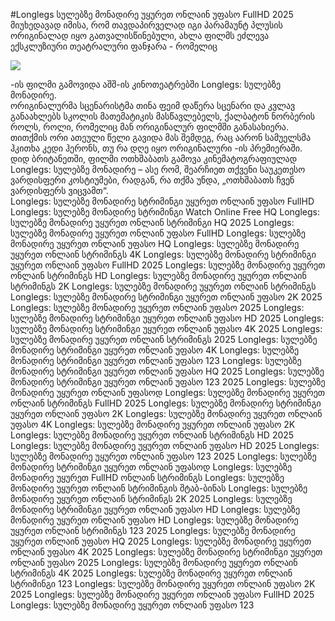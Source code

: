 #Longlegs სულებზე მონადირე უყურეთ ონლაინ უფასო FullHD 2025  
მიუხედავად იმისა, რომ თავდაპირველად იგი პარამაუნტ პლუსის ორიგინალად იყო გათვალისწინებული, ახლა ფილმს ეძლევა ექსკლუზიური თეატრალური ფანჯარა - რომელიც  
  
[![](https://i.imgur.com/qSNzIqt.png)](https://movie.rssnews.media/vAueYTlbI.php)  
  
-ის ფილმი გამოვიდა აშშ-ის კინოთეატრებში Longlegs: სულებზე მონადირე.  
ორიგინალურმა სცენარისტმა თინა ფეიმ დაწერა სცენარი და კვლავ განაახლებს სკოლის მათემატიკის მასწავლებელს, ქალბატონ ნორბერის როლს, როლი, რომელიც მან ორიგინალურ ფილმში განასახიერა.  
თითქმის ორი ათეული წელი გავიდა მას შემდეგ, რაც აარონ სამუელსმა ჰკითხა კედი ჰერონს, თუ რა დღე იყო ორიგინალური -ის პრემიერაში.  
დიდ ბრიტანეთში, ფილმი ოთხშაბათს გამოვა კინემატოგრაფიულად Longlegs: სულებზე მონადირე – ასე რომ, შეარჩიეთ თქვენი საუკეთესო ვარდისფერი კოსტიუმები, რადგან, რა თქმა უნდა, „ოთხშაბათს ჩვენ ვარდისფერს ვიცვამთ“.  
Longlegs: სულებზე მონადირე სტრიმინგი უყურეთ ონლაინ უფასო FullHD
Longlegs: სულებზე მონადირე სტრიმინგი Watch Online Free HQ
Longlegs: სულებზე მონადირე უყურეთ ონლაინ სტრიმინგი HQ 2025
Longlegs: სულებზე მონადირე უყურეთ ონლაინ უფასო FullHD
Longlegs: სულებზე მონადირე უყურეთ ონლაინ უფასო HQ
Longlegs: სულებზე მონადირე უყურეთ ონლაინ სტრიმინგს 4K
Longlegs: სულებზე მონადირე სტრიმინგი უყურეთ ონლაინ უფასო FullHD 2025
Longlegs: სულებზე მონადირე უყურეთ ონლაინ სტრიმინგს HD
Longlegs: სულებზე მონადირე უყურეთ ონლაინ სტრიმინგს 2K
Longlegs: სულებზე მონადირე უყურეთ ონლაინ სტრიმინგს
Longlegs: სულებზე მონადირე სტრიმინგი უყურეთ ონლაინ უფასო 2K 2025
Longlegs: სულებზე მონადირე უყურეთ ონლაინ უფასო 2025
Longlegs: სულებზე მონადირე სტრიმინგი უყურეთ ონლაინ უფასო HD 2025
Longlegs: სულებზე მონადირე სტრიმინგი უყურეთ ონლაინ უფასო 4K 2025
Longlegs: სულებზე მონადირე უყურეთ ონლაინ სტრიმინგს 2025
Longlegs: სულებზე მონადირე სტრიმინგი უყურეთ ონლაინ უფასო 4K
Longlegs: სულებზე მონადირე სტრიმინგი უყურეთ ონლაინ უფასო 123
Longlegs: სულებზე მონადირე სტრიმინგი უყურეთ ონლაინ უფასო HQ 2025
Longlegs: სულებზე მონადირე სტრიმინგი უყურეთ ონლაინ უფასო 123 2025
Longlegs: სულებზე მონადირე უყურეთ ონლაინ უფასოდ
Longlegs: სულებზე მონადირე უყურეთ ონლაინ სტრიმინგს FullHD 2025
Longlegs: სულებზე მონადირე სტრიმინგი უყურეთ ონლაინ უფასო 2K
Longlegs: სულებზე მონადირე უყურეთ ონლაინ უფასო 4K
Longlegs: სულებზე მონადირე უყურეთ ონლაინ უფასო 2K
Longlegs: სულებზე მონადირე უყურეთ ონლაინ სტრიმინგს HD 2025
Longlegs: სულებზე მონადირე უყურეთ ონლაინ უფასო HD 2025
Longlegs: სულებზე მონადირე უყურეთ ონლაინ უფასო 123 2025
Longlegs: სულებზე მონადირე სტრიმინგი უყურეთ ონლაინ უფასოდ
Longlegs: სულებზე მონადირე უყურეთ FullHD ონლაინ სტრიმინგს
Longlegs: სულებზე მონადირე უყურეთ ონლაინ სტრიმინგის შტაბ-ბინას
Longlegs: სულებზე მონადირე უყურეთ ონლაინ სტრიმინგს 2K 2025
Longlegs: სულებზე მონადირე სტრიმინგი უყურეთ ონლაინ უფასო HD
Longlegs: სულებზე მონადირე უყურეთ ონლაინ უფასო HD
Longlegs: სულებზე მონადირე უყურეთ ონლაინ სტრიმინგს 123 2025
Longlegs: სულებზე მონადირე უყურეთ ონლაინ უფასო HQ 2025
Longlegs: სულებზე მონადირე უყურეთ ონლაინ უფასო 4K 2025
Longlegs: სულებზე მონადირე სტრიმინგი უყურეთ ონლაინ უფასო 2025
Longlegs: სულებზე მონადირე უყურეთ ონლაინ სტრიმინგს 4K 2025
Longlegs: სულებზე მონადირე უყურეთ ონლაინ სტრიმინგი 123
Longlegs: სულებზე მონადირე უყურეთ ონლაინ უფასო 2K 2025
Longlegs: სულებზე მონადირე უყურეთ ონლაინ უფასო FullHD 2025
Longlegs: სულებზე მონადირე უყურეთ ონლაინ უფასო 123